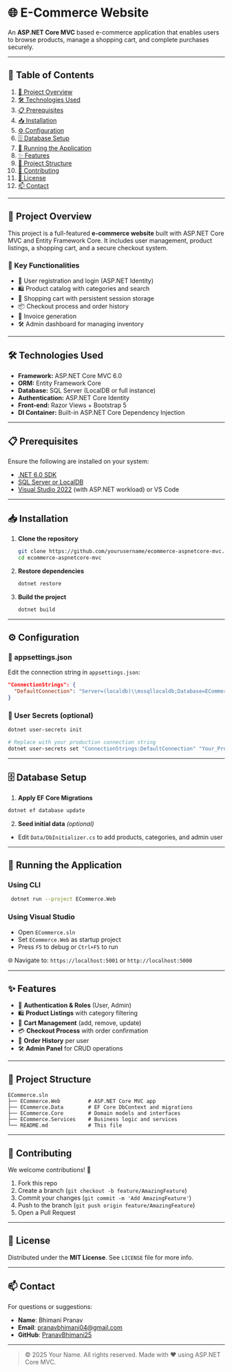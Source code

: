 # 🌐 E-Commerce Website

An **ASP.NET Core MVC** based e-commerce application that enables users to browse products, manage a shopping cart, and complete purchases securely.

---

## 📑 Table of Contents

1. [📌 Project Overview](#project-overview)
2. [🛠 Technologies Used](#technologies-used)
3. [📋 Prerequisites](#prerequisites)
4. [📥 Installation](#installation)
5. [⚙️ Configuration](#configuration)
6. [🗄 Database Setup](#database-setup)
7. [🚀 Running the Application](#running-the-application)
8. [✨ Features](#features)
9. [📁 Project Structure](#project-structure)
10. [🤝 Contributing](#contributing)
11. [📝 License](#license)
12. [📫 Contact](#contact)

---

## 📌 Project Overview

This project is a full-featured **e-commerce website** built with ASP.NET Core MVC and Entity Framework Core.
It includes user management, product listings, a shopping cart, and a secure checkout system.

### 🔑 Key Functionalities

* 🔐 User registration and login (ASP.NET Identity)
* 🛍 Product catalog with categories and search
* 🛒 Shopping cart with persistent session storage
* 📦 Checkout process and order history
* 🧾 Invoice generation
* 🛠 Admin dashboard for managing inventory

---

## 🛠 Technologies Used

* **Framework:** ASP.NET Core MVC 6.0
* **ORM:** Entity Framework Core
* **Database:** SQL Server (LocalDB or full instance)
* **Authentication:** ASP.NET Core Identity
* **Front-end:** Razor Views + Bootstrap 5
* **DI Container:** Built-in ASP.NET Core Dependency Injection

---

## 📋 Prerequisites

Ensure the following are installed on your system:

* [.NET 6.0 SDK](https://dotnet.microsoft.com/download/dotnet/6.0)
* [SQL Server or LocalDB](https://www.microsoft.com/sql-server/)
* [Visual Studio 2022](https://visualstudio.microsoft.com/) (with ASP.NET workload) or VS Code

---

## 📥 Installation

1. **Clone the repository**

   ```bash
   git clone https://github.com/yourusername/ecommerce-aspnetcore-mvc.git
   cd ecommerce-aspnetcore-mvc
   ```

2. **Restore dependencies**

   ```bash
   dotnet restore
   ```

3. **Build the project**

   ```bash
   dotnet build
   ```

---

## ⚙️ Configuration

### 🔧 appsettings.json

Edit the connection string in `appsettings.json`:

```json
"ConnectionStrings": {
  "DefaultConnection": "Server=(localdb)\\mssqllocaldb;Database=ECommerceDb;Trusted_Connection=True;MultipleActiveResultSets=true"
}
```

### 🔐 User Secrets (optional)

```bash
dotnet user-secrets init

# Replace with your production connection string
dotnet user-secrets set "ConnectionStrings:DefaultConnection" "Your_Production_Connection_String"
```

---

## 🗄 Database Setup

1. **Apply EF Core Migrations**

```bash
dotnet ef database update
```

2. **Seed initial data** *(optional)*

* Edit `Data/DbInitializer.cs` to add products, categories, and admin user

---

## 🚀 Running the Application

### Using CLI

```bash
 dotnet run --project ECommerce.Web
```

### Using Visual Studio

* Open `ECommerce.sln`
* Set `ECommerce.Web` as startup project
* Press `F5` to debug or `Ctrl+F5` to run

🌐 Navigate to: `https://localhost:5001` or `http://localhost:5000`

---

## ✨ Features

* 🔐 **Authentication & Roles** (User, Admin)
* 🛍 **Product Listings** with category filtering
* 🛒 **Cart Management** (add, remove, update)
* 💳 **Checkout Process** with order confirmation
* 📜 **Order History** per user
* 🛠 **Admin Panel** for CRUD operations

---

## 📁 Project Structure

```
ECommerce.sln
├── ECommerce.Web         # ASP.NET Core MVC app
├── ECommerce.Data        # EF Core DbContext and migrations
├── ECommerce.Core        # Domain models and interfaces
├── ECommerce.Services    # Business logic and services
└── README.md             # This file
```

---

## 🤝 Contributing

We welcome contributions! 🚀

1. Fork this repo
2. Create a branch (`git checkout -b feature/AmazingFeature`)
3. Commit your changes (`git commit -m 'Add AmazingFeature'`)
4. Push to the branch (`git push origin feature/AmazingFeature`)
5. Open a Pull Request

---

## 📝 License

Distributed under the **MIT License**. See `LICENSE` file for more info.

---

## 📫 Contact

For questions or suggestions:



* **Name**: Bhimani Pranav
* **Email**: [pranavbhimani04@gmail.com](mailto:pranavbhimani04@gmail.com)
* **GitHub**: [PranavBhimani25](https://github.com/PranavBhimani25)

---

> © 2025 Your Name. All rights reserved. Made with ❤️ using ASP.NET Core MVC.


